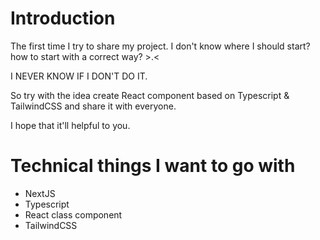 # Introduction
The first time I try to share my project. I don't know where I should start? how to start with a correct way? >.<

I NEVER KNOW IF I DON'T DO IT.

So try with the idea create React component based on Typescript & TailwindCSS and share it with everyone.

I hope that it'll helpful to you.

# Technical things I want to go with
- NextJS
- Typescript
- React class component
- TailwindCSS